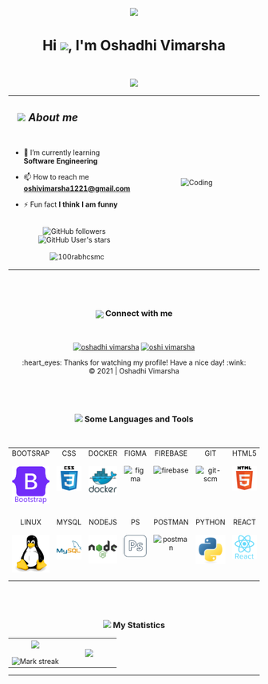 <p align="center">

  <img src="https://image.myanimelist.net/ui/0YNGMBN7CXMEk-P9BspU4WlXmBe_SGHSnNvwDnnlOFXgoK141ZQMZGqHOwW4COUaA-H7pn7b82XhWJ6H9RN-JR2r3Ga0y_Dm6qoNuOy4HQ_5pyojYSBxN_X8qJc9uVFAVlTXjzR6-iPXyJGc-YQoGztwdaIpDG-mFRbYMwZlW_Q" height="200" />
</p>


<h1 align="center">Hi <img src="https://media.giphy.com/media/hvRJCLFzcasrR4ia7z/giphy.gif" width="35">, I'm Oshadhi Vimarsha</h1>
 <br>
 <p align="center">
  <a href="https://github.com/DenverCoder1/readme-typing-svg"><img src="https://readme-typing-svg.herokuapp.com?&font=IBM+Plex+Sans&color=abcdef&size=20&lines=I'm+developer+in+training+from+Sri+Lanka!;I'm+also+studying+Software+Engineering" /></a>
</p>


  <table align="center">
<tr border="none">
<td width="50%" align="left">



 ## &nbsp; <img src="https://media.giphy.com/media/ObNTw8Uzwy6KQ/giphy.gif" width="30px">&nbsp;***About me***
 <br> 

  
- 🌱 I’m currently learning **Software Engineering**

- 📫 How to reach me **oshivimarsha1221@gmail.com**

- ⚡ Fun fact **I think I am funny**
  <br>  <br>

   <p align="center">
  <img alt="GitHub followers" src="https://img.shields.io/github/followers/OshadhiVimarsha?style=social" > &nbsp;&nbsp; 
  <img alt="GitHub User's stars" src="https://img.shields.io/github/stars/OshadhiVimarsha?style=social"> &nbsp;&nbsp;  <br>  <br>
  <img src="https://komarev.com/ghpvc/?username=OshadhiVimarsha&label=Profile%20views&color=0e75b6&style=flat" alt="100rabhcsmc">
</p>
 

</td>
<td width="50%" align="center">

  <img align="center" alt="Coding" width="450" src="https://cdnb.artstation.com/p/assets/images/images/028/991/999/original/anna-havrylyukh-.gif?1596125112">

  
  </td>
</tr>
</table> 

<br> <br>
## <h3 align="center"><img src='https://raw.githubusercontent.com/ShahriarShafin/ShahriarShafin/main/Assets/handshake.gif' align="center" width="80px"> Connect with me</h3>

<br>

<p align="center">
<a href="https://linkedin.com/in/oshadhi vimarsha" target="blank"><img align="center" src="https://raw.githubusercontent.com/rahuldkjain/github-profile-readme-generator/master/src/images/icons/Social/linked-in-alt.svg" alt="oshadhi vimarsha" height="30" width="40" /></a>
<a href="https://fb.com/oshi vimarsha" target="blank"><img align="center" src="https://raw.githubusercontent.com/rahuldkjain/github-profile-readme-generator/master/src/images/icons/Social/facebook.svg" alt="oshi vimarsha" height="30" width="40" /></a>
</p>

<div align="center">
  :heart_eyes: Thanks for watching my profile! Have a nice day! :wink: <br/>
  &copy; 2021 | Oshadhi Vimarsha 
</div>

<br> <br>
## <h3 align="center"><img src="https://media2.giphy.com/media/QssGEmpkyEOhBCb7e1/giphy.gif?cid=ecf05e47a0n3gi1bfqntqmob8g9aid1oyj2wr3ds3mg700bl&rid=giphy.gif" width="25"> Some Languages and Tools</h3>
<br> 

<table>
  <tr valign="top">
      <td align="center"><span>BOOTSRAP</span><br><br><img src="https://raw.githubusercontent.com/devicons/devicon/master/icons/bootstrap/bootstrap-plain-wordmark.svg" alt="bootstrap" width="150"></td>
      <td align="center"><span>CSS</span><br><br><img src="https://raw.githubusercontent.com/devicons/devicon/master/icons/css3/css3-original-wordmark.svg" alt="css3" width="150"></td>
      <td align="center"><span>DOCKER</span><br><br><img src="https://raw.githubusercontent.com/devicons/devicon/master/icons/docker/docker-original-wordmark.svg" alt="docker" width="150"></td>
      <td align="center"><span>FIGMA</span><br><br><img src="https://www.vectorlogo.zone/logos/figma/figma-icon.svg" alt="figma" width="150"></td>
      <td align="center"><span>FIREBASE</span><br><br><img src="https://www.vectorlogo.zone/logos/firebase/firebase-icon.svg" alt="firebase" width="150"></td>
      <td align="center"><span>GIT</span><br><br><img src="https://www.vectorlogo.zone/logos/git-scm/git-scm-icon.svg" alt="git-scm" width="150"></td>
      <td align="center"><span>HTML5</span><br><br><img src="https://raw.githubusercontent.com/devicons/devicon/master/icons/html5/html5-original-wordmark.svg" alt="html5" width="150"></td>
      <td align="center"><span>AI</span><br><br><img src="https://www.vectorlogo.zone/logos/adobe_illustrator/adobe_illustrator-icon.svg" alt="adobe_illustrator" width="150"></td>
      <td align="center"><span>JAVA</span><br><br><img src="https://raw.githubusercontent.com/devicons/devicon/master/icons/java/java-original.svg" alt="java" width="150"></td>
      <td align="center"><span>JAVASCRIPT</span><br><br><img src="https://raw.githubusercontent.com/devicons/devicon/master/icons/javascript/javascript-original.svg" alt="javascript" width="150"></td>
  </tr>
  <tr valign="top">
      <td align="center"><span>LINUX</span><br><br><img src="https://raw.githubusercontent.com/devicons/devicon/master/icons/linux/linux-original.svg" alt="linux" width="150"></td>
      <td align="center"><span>MYSQL</span><br><br><img src="https://raw.githubusercontent.com/devicons/devicon/master/icons/mysql/mysql-original-wordmark.svg" alt="mysql" width="150"></td>
      <td align="center"><span>NODEJS</span><br><br><img src="https://raw.githubusercontent.com/devicons/devicon/master/icons/nodejs/nodejs-original-wordmark.svg" alt="nodejs" width="150"></td >
      <td align="center"><span>PS</span><br><br><img src="https://raw.githubusercontent.com/devicons/devicon/master/icons/photoshop/photoshop-line.svg" alt="photoshop" width="150" ></td>
      <td align="center"><span>POSTMAN</span><br><br><img src="https://www.vectorlogo.zone/logos/getpostman/getpostman-icon.svg" alt="postman" width="150"></td>
      <td align="center"><span>PYTHON</span><br><br><img src="https://raw.githubusercontent.com/devicons/devicon/master/icons/python/python-original.svg" alt="python" width="150"></td>
      <td align="center"><span>REACT</span><br><br><img src="https://raw.githubusercontent.com/devicons/devicon/master/icons/react/react-original-wordmark.svg" alt="react" width="150"></td>
      <td align="center"><span>SPRING</span><br><br><img src="https://www.vectorlogo.zone/logos/springio/springio-icon.svg" alt="spring" width="150"></td>
      <td align="center"><span>TAILWINDCSS</span><br><br><img src="https://www.vectorlogo.zone/logos/tailwindcss/tailwindcss-icon.svg" alt="tailwind" width="150"> </td>
      <td align="center"><span>TYPESCRIPT</span><br><br><img src="https://raw.githubusercontent.com/devicons/devicon/master/icons/typescript/typescript-original.svg" alt="typescript" width="150"></td>
  </tr>

</table>

<br> <br>
## <h3 align="center"><img src = "https://github.com/7oSkaaa/7oSkaaa/blob/main/Images/Statistics.gif?raw=true" width = 30px> My Statistics

<p align="center">
<table align="center">
<tr border="none">
<td width="50%" align="center">
  
  <img  align="center"  src="https://github-readme-stats.vercel.app/api?username=OshadhiVimarsha&theme=dark&show_icons=true&count_private=true" />
  <br></br>
  <img  title="🔥 Get streak stats for your profile at git.io/streak-stats" alt="Mark streak" src="https://github-readme-streak-stats.herokuapp.com/?user=OshadhiVimarsha&theme=dark&hide_border=false" /> 
</td>
<td width="50%" align="center">

  <img  align="center"  src="https://github-readme-stats.anuraghazra1.vercel.app/api/top-langs/?username=OshadhiVimarsha&theme=dark&hide_border=false&no-bg=true&no-frame=true&langs_count=10"/>
  
  </td>
</tr>
</table>

---
